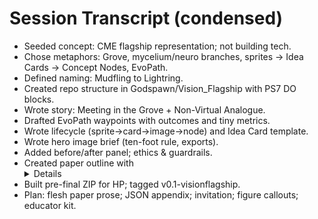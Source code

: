 # Session Transcript (condensed)

- Seeded concept: CME flagship representation; not building tech.
- Chose metaphors: Grove, mycelium/neuro branches, sprites → Idea Cards → Concept Nodes, EvoPath.
- Defined naming: Mudfling to Lightring.
- Created repo structure in Godspawn/Vision_Flagship with PS7 DO blocks.
- Wrote story: Meeting in the Grove + Non-Virtual Analogue.
- Drafted EvoPath waypoints with outcomes and tiny metrics.
- Wrote lifecycle (sprite→card→image→node) and Idea Card template.
- Wrote hero image brief (ten-foot rule, exports).
- Added before/after panel; ethics & guardrails.
- Created paper outline with <details> blocks; seeded full vision_paper.md.
- Built pre-final ZIP for HP; tagged v0.1-visionflagship.
- Plan: flesh paper prose; JSON appendix; invitation; figure callouts; educator kit.
